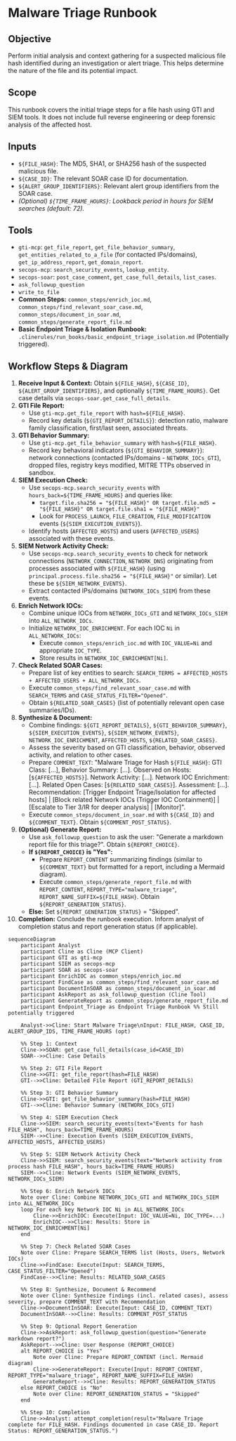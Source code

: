 # Malware Triage Runbook

## Objective

Perform initial analysis and context gathering for a suspected malicious file hash identified during an investigation or alert triage. This helps determine the nature of the file and its potential impact.

## Scope

This runbook covers the initial triage steps for a file hash using GTI and SIEM tools. It does not include full reverse engineering or deep forensic analysis of the affected host.

## Inputs

*   `${FILE_HASH}`: The MD5, SHA1, or SHA256 hash of the suspected malicious file.
*   `${CASE_ID}`: The relevant SOAR case ID for documentation.
*   `${ALERT_GROUP_IDENTIFIERS}`: Relevant alert group identifiers from the SOAR case.
*   *(Optional) `${TIME_FRAME_HOURS}`: Lookback period in hours for SIEM searches (default: 72).*

## Tools

*   `gti-mcp`: `get_file_report`, `get_file_behavior_summary`, `get_entities_related_to_a_file` (for contacted IPs/domains), `get_ip_address_report`, `get_domain_report`.
*   `secops-mcp`: `search_security_events`, `lookup_entity`.
*   `secops-soar`: `post_case_comment`, `get_case_full_details`, `list_cases`.
*   `ask_followup_question`
*   `write_to_file`
*   **Common Steps:** `common_steps/enrich_ioc.md`, `common_steps/find_relevant_soar_case.md`, `common_steps/document_in_soar.md`, `common_steps/generate_report_file.md`
*   **Basic Endpoint Triage & Isolation Runbook:** `.clinerules/run_books/basic_endpoint_triage_isolation.md` (Potentially triggered).

## Workflow Steps & Diagram

1.  **Receive Input & Context:** Obtain `${FILE_HASH}`, `${CASE_ID}`, `${ALERT_GROUP_IDENTIFIERS}`, and optionally `${TIME_FRAME_HOURS}`. Get case details via `secops-soar.get_case_full_details`.
2.  **GTI File Report:**
    *   Use `gti-mcp.get_file_report` with `hash=${FILE_HASH}`.
    *   Record key details (`${GTI_REPORT_DETAILS}`): detection ratio, malware family classification, first/last seen, associated threats.
3.  **GTI Behavior Summary:**
    *   Use `gti-mcp.get_file_behavior_summary` with `hash=${FILE_HASH}`.
    *   Record key behavioral indicators (`${GTI_BEHAVIOR_SUMMARY}`): network connections (contacted IPs/domains - `NETWORK_IOCs_GTI`), dropped files, registry keys modified, MITRE TTPs observed in sandbox.
4.  **SIEM Execution Check:**
    *   Use `secops-mcp.search_security_events` with `hours_back=${TIME_FRAME_HOURS}` and queries like:
        *   `target.file.sha256 = "${FILE_HASH}" OR target.file.md5 = "${FILE_HASH}" OR target.file.sha1 = "${FILE_HASH}"`
        *   Look for `PROCESS_LAUNCH`, `FILE_CREATION`, `FILE_MODIFICATION` events (`${SIEM_EXECUTION_EVENTS}`).
    *   Identify hosts (`AFFECTED_HOSTS`) and users (`AFFECTED_USERS`) associated with these events.
5.  **SIEM Network Activity Check:**
    *   Use `secops-mcp.search_security_events` to check for network connections (`NETWORK_CONNECTION`, `NETWORK_DNS`) originating from processes associated with `${FILE_HASH}` (using `principal.process.file.sha256 = "${FILE_HASH}"` or similar). Let these be `${SIEM_NETWORK_EVENTS}`.
    *   Extract contacted IPs/domains (`NETWORK_IOCs_SIEM`) from these events.
6.  **Enrich Network IOCs:**
    *   Combine unique IOCs from `NETWORK_IOCs_GTI` and `NETWORK_IOCs_SIEM` into `ALL_NETWORK_IOCs`.
    *   Initialize `NETWORK_IOC_ENRICHMENT`. For each IOC `Ni` in `ALL_NETWORK_IOCs`:
        *   Execute `common_steps/enrich_ioc.md` with `IOC_VALUE=Ni` and appropriate `IOC_TYPE`.
        *   Store results in `NETWORK_IOC_ENRICHMENT[Ni]`.
7.  **Check Related SOAR Cases:**
    *   Prepare list of key entities to search: `SEARCH_TERMS = AFFECTED_HOSTS + AFFECTED_USERS + ALL_NETWORK_IOCs`.
    *   Execute `common_steps/find_relevant_soar_case.md` with `SEARCH_TERMS` and `CASE_STATUS_FILTER="Opened"`.
    *   Obtain `${RELATED_SOAR_CASES}` (list of potentially relevant open case summaries/IDs).
8.  **Synthesize & Document:**
    *   Combine findings: `${GTI_REPORT_DETAILS}`, `${GTI_BEHAVIOR_SUMMARY}`, `${SIEM_EXECUTION_EVENTS}`, `${SIEM_NETWORK_EVENTS}`, `NETWORK_IOC_ENRICHMENT`, `AFFECTED_HOSTS`, `${RELATED_SOAR_CASES}`.
    *   Assess the severity based on GTI classification, behavior, observed activity, and relation to other cases.
    *   Prepare `COMMENT_TEXT`: "Malware Triage for Hash `${FILE_HASH}`: GTI Class: [...], Behavior Summary: [...]. Observed on Hosts: [`${AFFECTED_HOSTS}`]. Network Activity: [...]. Network IOC Enrichment: [...]. Related Open Cases: [`${RELATED_SOAR_CASES}`]. Assessment: [...]. Recommendation: [Trigger Endpoint Triage/Isolation for affected hosts] | [Block related Network IOCs (Trigger IOC Containment)] | [Escalate to Tier 3/IR for deeper analysis] | [Monitor]".
    *   Execute `common_steps/document_in_soar.md` with `${CASE_ID}` and `${COMMENT_TEXT}`. Obtain `${COMMENT_POST_STATUS}`.
9.  **(Optional) Generate Report:**
    *   Use `ask_followup_question` to ask the user: "Generate a markdown report file for this triage?". Obtain `${REPORT_CHOICE}`.
    *   **If `${REPORT_CHOICE}` is "Yes":**
        *   Prepare `REPORT_CONTENT` summarizing findings (similar to `${COMMENT_TEXT}` but formatted for a report, including a Mermaid diagram).
        *   Execute `common_steps/generate_report_file.md` with `REPORT_CONTENT`, `REPORT_TYPE="malware_triage"`, `REPORT_NAME_SUFFIX=${FILE_HASH}`. Obtain `${REPORT_GENERATION_STATUS}`.
    *   **Else:** Set `${REPORT_GENERATION_STATUS}` = "Skipped".
10. **Completion:** Conclude the runbook execution. Inform analyst of completion status and report generation status (if applicable).

```{mermaid}
sequenceDiagram
    participant Analyst
    participant Cline as Cline (MCP Client)
    participant GTI as gti-mcp
    participant SIEM as secops-mcp
    participant SOAR as secops-soar
    participant EnrichIOC as common_steps/enrich_ioc.md
    participant FindCase as common_steps/find_relevant_soar_case.md
    participant DocumentInSOAR as common_steps/document_in_soar.md
    participant AskReport as ask_followup_question (Cline Tool)
    participant GenerateReport as common_steps/generate_report_file.md
    participant Endpoint_Triage as Endpoint Triage Runbook %% Still potentially triggered

    Analyst->>Cline: Start Malware Triage\nInput: FILE_HASH, CASE_ID, ALERT_GROUP_IDS, TIME_FRAME_HOURS (opt)

    %% Step 1: Context
    Cline->>SOAR: get_case_full_details(case_id=CASE_ID)
    SOAR-->>Cline: Case Details

    %% Step 2: GTI File Report
    Cline->>GTI: get_file_report(hash=FILE_HASH)
    GTI-->>Cline: Detailed File Report (GTI_REPORT_DETAILS)

    %% Step 3: GTI Behavior Summary
    Cline->>GTI: get_file_behavior_summary(hash=FILE_HASH)
    GTI-->>Cline: Behavior Summary (NETWORK_IOCs_GTI)

    %% Step 4: SIEM Execution Check
    Cline->>SIEM: search_security_events(text="Events for hash FILE_HASH", hours_back=TIME_FRAME_HOURS)
    SIEM-->>Cline: Execution Events (SIEM_EXECUTION_EVENTS, AFFECTED_HOSTS, AFFECTED_USERS)

    %% Step 5: SIEM Network Activity Check
    Cline->>SIEM: search_security_events(text="Network activity from process hash FILE_HASH", hours_back=TIME_FRAME_HOURS)
    SIEM-->>Cline: Network Events (SIEM_NETWORK_EVENTS, NETWORK_IOCs_SIEM)

    %% Step 6: Enrich Network IOCs
    Note over Cline: Combine NETWORK_IOCs_GTI and NETWORK_IOCs_SIEM into ALL_NETWORK_IOCs
    loop For each key Network IOC Ni in ALL_NETWORK_IOCs
        Cline->>EnrichIOC: Execute(Input: IOC_VALUE=Ni, IOC_TYPE=...)
        EnrichIOC-->>Cline: Results: Store in NETWORK_IOC_ENRICHMENT[Ni]
    end

    %% Step 7: Check Related SOAR Cases
    Note over Cline: Prepare SEARCH_TERMS list (Hosts, Users, Network IOCs)
    Cline->>FindCase: Execute(Input: SEARCH_TERMS, CASE_STATUS_FILTER="Opened")
    FindCase-->>Cline: Results: RELATED_SOAR_CASES

    %% Step 8: Synthesize, Document & Recommend
    Note over Cline: Synthesize findings (incl. related cases), assess severity, prepare COMMENT_TEXT with Recommendation
    Cline->>DocumentInSOAR: Execute(Input: CASE_ID, COMMENT_TEXT)
    DocumentInSOAR-->>Cline: Results: COMMENT_POST_STATUS

    %% Step 9: Optional Report Generation
    Cline->>AskReport: ask_followup_question(question="Generate markdown report?")
    AskReport-->>Cline: User Response (REPORT_CHOICE)
    alt REPORT_CHOICE is "Yes"
        Note over Cline: Prepare REPORT_CONTENT (incl. Mermaid diagram)
        Cline->>GenerateReport: Execute(Input: REPORT_CONTENT, REPORT_TYPE="malware_triage", REPORT_NAME_SUFFIX=FILE_HASH)
        GenerateReport-->>Cline: Results: REPORT_GENERATION_STATUS
    else REPORT_CHOICE is "No"
        Note over Cline: REPORT_GENERATION_STATUS = "Skipped"
    end

    %% Step 10: Completion
    Cline->>Analyst: attempt_completion(result="Malware Triage complete for FILE_HASH. Findings documented in case CASE_ID. Report Status: REPORT_GENERATION_STATUS.")
